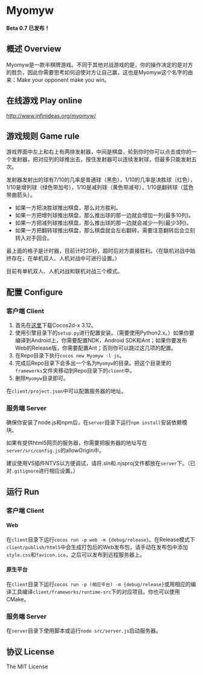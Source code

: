 # Myomyw
**Beta 0.7 已发布！**
## 概述 Overview
Myomyw是一款半棋牌游戏。不同于其他对战游戏的是，你的操作决定的是对方的胜负，因此你需要思考如何迫使对方让自己赢，这也是Myomyw这个名字的由来：Make your opponent make you win。
## 在线游戏 Play online
http://www.infinideas.org/myomyw/
## 游戏规则 Game rule
游戏界面中左上和右上有两排发射器，中间是棋盘，轮到你时你可以点击或你的一个发射器，把对应列的球推出去，按住发射器可以连续发射球，但最多只能发射五次。

发射器发射出的球有7/10的几率是普通球（黑色），1/10的几率是决胜球（红色），1/10是增列球（绿色带加号），1/10是减列球（黄色带减号），1/10是翻转球（蓝色带曲箭头）。

* 如果一方把决胜球推出棋盘，那么对方胜利。
* 如果一方把增列球推出棋盘，那么推出球的那一边就会增加一列(最多10列)。
* 如果一方把减列球推出棋盘，那么推出球的那一边就会减少一列(最少3列)。
* 如果一方把翻转球推出棋盘，那么棋盘就会左右翻转，需要注意翻转后会立刻转入对手回合。

最上面的格子是计时器，目前计时20秒，超时后对方直接胜利。（在联机对战中始终存在，在单机双人、人机对战中可进行设置。）

目前有单机双人、人机对战和联机对战三个模式。
## 配置 Configure
### 客户端 Client
1. 首先在[这里](http://www.cocos2d-x.org/filedown/cocos2d-x-3.12.zip)下载Cocos2d-x 3.12。
2. 使用引擎目录下的`setup.py`进行配置安装。（需要使用Python2.x。）如果你要编译到Android上，你需要配置NDK，Android SDK和Ant；如果你要发布Web的Release版，你需要配置Ant；否则你可以跳过这几项的配置。
3. 在Repo目录下执行`cocos new Myomyw -l js`。
4. 完成后Repo目录下会多出一个名为`Myomyw`的目录。把这个目录里的`frameworks`文件夹移动到Repo目录下的`client`中。
5. 删除`Myomyw`目录即可。

在`client/project.json`中可以配置服务器的地址。
### 服务端 Server
确保你安装了node.js和npm后，在`server`目录下运行`npm install`安装依赖模块。

如果有提供html5网页的服务器，你需要把服务器的地址写在`server/src/config.js`的allowOrigin中。

建议使用VS插件NTVS以方便调试，请将.sln和.njsproj文件都放在`server`下。（已对`.gitignore`进行相应设置。）
## 运行 Run 
### 客户端 Client
#### Web
在`client`目录下运行`cocos run -p web -m {debug/release}`。在Release模式下`client/publish/html5`中会生成打包后的Web发布包，请手动在发布包中添加`style.css`和`favicon.ico`，之后可以发布到远程服务器上。
#### 原生平台 
在`client`目录下运行`cocos run -p (相应平台) -m {debug/release}`或用相应的编译工具编译`client/frameworks/runtime-src`下的对应项目。你也可以使用CMake。
### 服务端 Server
在`server`目录下使用脚本或运行`node src/server.js`启动服务器。
## 协议 License
The MIT License
